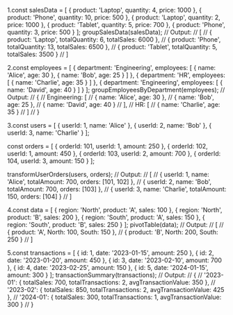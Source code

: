 1.const salesData = [
{ product: 'Laptop', quantity: 4, price: 1000 },
{ product: 'Phone', quantity: 10, price: 500 },
{ product: 'Laptop', quantity: 2, price: 1000 },
{ product: 'Tablet', quantity: 5, price: 700 },
{ product: 'Phone', quantity: 3, price: 500 }
];
groupSalesData(salesData);
// Output:
// [
// { product: 'Laptop', totalQuantity: 6, totalSales: 6000 },
// { product: 'Phone', totalQuantity: 13, totalSales: 6500 },
// { product: 'Tablet', totalQuantity: 5, totalSales: 3500 }
// ]

2.const employees = [
{
department: 'Engineering',
employees: [
{ name: 'Alice', age: 30 },
{ name: 'Bob', age: 25 }
]
},
{
department: 'HR',
employees: [
{ name: 'Charlie', age: 35 }
]
},
{
department: 'Engineering',
employees: [
{ name: 'David', age: 40 }
]
}
];
groupEmployeesByDepartment(employees);
// Output:
// {
// Engineering: [
// { name: 'Alice', age: 30 },
// { name: 'Bob', age: 25 },
// { name: 'David', age: 40 }
// ],
// HR: [
// { name: 'Charlie', age: 35 }
// ]
// }

3.const users = [
{ userId: 1, name: 'Alice' },
{ userId: 2, name: 'Bob' },
{ userId: 3, name: 'Charlie' }
];

const orders = [
{ orderId: 101, userId: 1, amount: 250 },
{ orderId: 102, userId: 1, amount: 450 },
{ orderId: 103, userId: 2, amount: 700 },
{ orderId: 104, userId: 3, amount: 150 }
];

transformUserOrders(users, orders);
// Output:
// [
// { userId: 1, name: 'Alice', totalAmount: 700, orders: [101, 102] },
// { userId: 2, name: 'Bob', totalAmount: 700, orders: [103] },
// { userId: 3, name: 'Charlie', totalAmount: 150, orders: [104] }
// ]

4.const data = [
{ region: 'North', product: 'A', sales: 100 },
{ region: 'North', product: 'B', sales: 200 },
{ region: 'South', product: 'A', sales: 150 },
{ region: 'South', product: 'B', sales: 250 }
];
pivotTable(data);
// Output:
// [
// { product: 'A', North: 100, South: 150 },
// { product: 'B', North: 200, South: 250 }
// ]

5.const transactions = [
{ id: 1, date: '2023-01-15', amount: 250 },
{ id: 2, date: '2023-01-20', amount: 450 },
{ id: 3, date: '2023-02-10', amount: 700 },
{ id: 4, date: '2023-02-25', amount: 150 },
{ id: 5, date: '2024-01-15', amount: 300 }
];
transactionSummary(transactions);
// Output:
// {
// '2023-01': { totalSales: 700, totalTransactions: 2, avgTransactionValue: 350 },
// '2023-02': { totalSales: 850, totalTransactions: 2, avgTransactionValue: 425 },
// '2024-01': { totalSales: 300, totalTransactions: 1, avgTransactionValue: 300 }
// }
